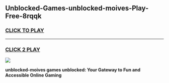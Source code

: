 
## Unblocked-Games-unblocked-moives-Play-Free-8rqqk
<h3>
<a href="https://premium76.site?title=unblocked-moives&ref=21A">CLICK TO PLAY</a></h3>
<hr>

<h3>
<a href="https://premium76.site?title=unblocked-moives&ref=21A">CLICK 2 PLAY</a>
  
</h3>

<a href="https://premium76.site?title=unblocked-moives&ref=21A"><img src="https://clearcache.store/games.png"></a>


**unblocked-moives games unblocked: Your Gateway to Fun and Accessible Online Gaming**
